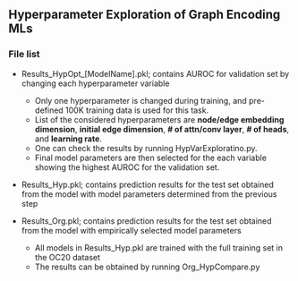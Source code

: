 ## Hyperparameter Exploration of Graph Encoding MLs

### File list

- Results_HypOpt_[ModelName].pkl; contains AUROC for validation set by changing each hyperparameter variable
  - Only one hyperparameter is changed during training, and pre-defined 100K training data is used for this task.
  - List of the considered hyperparameters are **node/edge embedding dimension**, **initial edge dimension**, **# of attn/conv layer**, **# of heads**, and **learning rate**.
  - One can check the results by running HypVarExploratino.py.
  - Final model parameters are then selected for the each variable showing the highest AUROC for the validation set.

- Results_Hyp.pkl; contains prediction results for the test set obtained from the model with model parameters determined from the previous step
- Results_Org.pkl; contains prediction results for the test set obtained from the model with empirically selected model parameters
  - All models in Results_Hyp.pkl are trained with the full training set in the OC20 dataset
  - The results can be obtained by running Org_HypCompare.py
